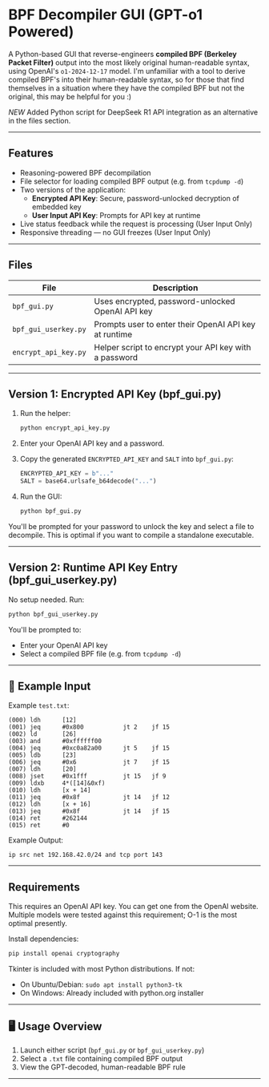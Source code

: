 # BPF Decompiler GUI (GPT-o1 Powered)

A Python-based GUI that reverse-engineers **compiled BPF (Berkeley Packet Filter)** output into the most likely original human-readable syntax, using OpenAI's `o1-2024-12-17` model. I'm unfamiliar with a tool to derive compiled BPF's into their human-readable syntax, so for those that find themselves in a situation where they have the compiled BPF but not the original, this may be helpful for you :)

*NEW* Added Python script for DeepSeek R1 API integration as an alternative in the files section.

---

## Features

- Reasoning-powered BPF decompilation
- File selector for loading compiled BPF output (e.g. from `tcpdump -d`)
- Two versions of the application:
  - **Encrypted API Key**: Secure, password-unlocked decryption of embedded key
  - **User Input API Key**: Prompts for API key at runtime
- Live status feedback while the request is processing (User Input Only)
- Responsive threading — no GUI freezes (User Input Only)

---

## Files

| File                  | Description                                                   |
|-----------------------|---------------------------------------------------------------|
| `bpf_gui.py`          | Uses encrypted, password-unlocked OpenAI API key           |
| `bpf_gui_userkey.py`  | Prompts user to enter their OpenAI API key at runtime      |
| `encrypt_api_key.py`  | Helper script to encrypt your API key with a password      |

---

## Version 1: Encrypted API Key (bpf_gui.py)

1. Run the helper:
   ```bash
   python encrypt_api_key.py
   ```
2. Enter your OpenAI API key and a password.
3. Copy the generated `ENCRYPTED_API_KEY` and `SALT` into `bpf_gui.py`:
   ```python
   ENCRYPTED_API_KEY = b"..."
   SALT = base64.urlsafe_b64decode("...")
   ```

4. Run the GUI:
   ```bash
   python bpf_gui.py
   ```

You'll be prompted for your password to unlock the key and select a file to decompile. This is optimal if you want to compile a standalone executable.

---

## Version 2: Runtime API Key Entry (bpf_gui_userkey.py)

No setup needed. Run:
```bash
python bpf_gui_userkey.py
```

You'll be prompted to:
- Enter your OpenAI API key
- Select a compiled BPF file (e.g. from `tcpdump -d`)

---

## 📄 Example Input

Example `test.txt`:
```
(000) ldh      [12]
(001) jeq      #0x800           jt 2    jf 15
(002) ld       [26]
(003) and      #0xffffff00
(004) jeq      #0xc0a82a00      jt 5    jf 15
(005) ldb      [23]
(006) jeq      #0x6             jt 7    jf 15
(007) ldh      [20]
(008) jset     #0x1fff          jt 15   jf 9
(009) ldxb     4*([14]&0xf)
(010) ldh      [x + 14]
(011) jeq      #0x8f            jt 14   jf 12
(012) ldh      [x + 16]
(013) jeq      #0x8f            jt 14   jf 15
(014) ret      #262144
(015) ret      #0
```

Example Output:
```
ip src net 192.168.42.0/24 and tcp port 143
```

---

## Requirements

This requires an OpenAI API key. You can get one from the OpenAI website. Multiple models were tested against this requirement; O-1 is the most optimal presently. 

Install dependencies:
```bash
pip install openai cryptography
```

Tkinter is included with most Python distributions. If not:
- On Ubuntu/Debian: `sudo apt install python3-tk`
- On Windows: Already included with python.org installer

---

## 🖥 Usage Overview

1. Launch either script (`bpf_gui.py` or `bpf_gui_userkey.py`)
2. Select a `.txt` file containing compiled BPF output
3. View the GPT-decoded, human-readable BPF rule

---
